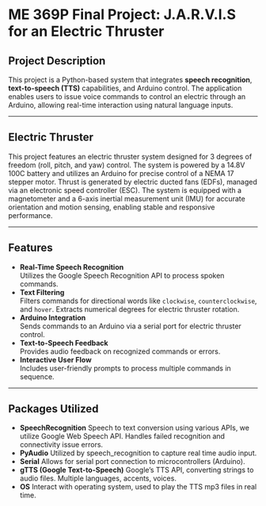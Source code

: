 # **ME 369P Final Project: J.A.R.V.I.S for an Electric Thruster**

## **Project Description**
This project is a Python-based system that integrates **speech recognition**, **text-to-speech (TTS)** capabilities, and Arduino control. The application enables users to issue voice commands to control an electric through an Arduino, allowing real-time interaction using natural language inputs.

---
## **Electric Thruster**
This project features an electric thruster system designed for 3 degrees of freedom (roll, pitch, and yaw) control. The system is powered by a 14.8V 100C battery and utilizes an Arduino for precise control of a NEMA 17 stepper motor. Thrust is generated by electric ducted fans (EDFs), managed via an electronic speed controller (ESC). The system is equipped with a magnetometer and a 6-axis inertial measurement unit (IMU) for accurate orientation and motion sensing, enabling stable and responsive performance.

---
## **Features**
- **Real-Time Speech Recognition**  
  Utilizes the Google Speech Recognition API to process spoken commands.
- **Text Filtering**  
  Filters commands for directional words like `clockwise`, `counterclockwise`, and `hover`. Extracts numerical degrees for electric thruster rotation.
- **Arduino Integration**  
  Sends commands to an Arduino via a serial port for electric thruster control.
- **Text-to-Speech Feedback**  
  Provides audio feedback on recognized commands or errors.
- **Interactive User Flow**  
  Includes user-friendly prompts to process multiple commands in sequence.
  
---
  ## **Packages Utilized**
- **SpeechRecognition**
  Speech to text conversion using various APIs, we utilize Google Web Speech API.
  Handles failed recognition and connectivity issue errors.
- **PyAudio**
  Utilized by speech_recognition to capture real time audio input.
- **Serial**
  Allows for serial port connection to microcontrollers (Arduino).
- **gTTS (Google Text-to-Speech)**
  Google’s TTS API, converting strings to audio files.
  Multiple languages, accents, voices.
- **OS**
  Interact with operating system, used to play the TTS mp3 files in real time.









